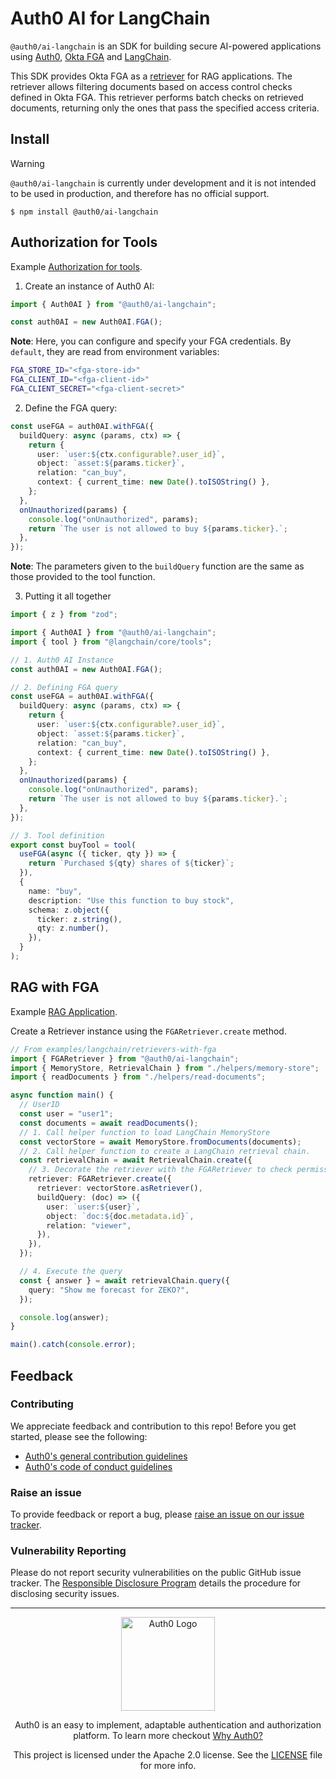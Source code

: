 # Auth0 AI for LangChain

`@auth0/ai-langchain` is an SDK for building secure AI-powered applications using [Auth0](https://www.auth0.ai/), [Okta FGA](https://docs.fga.dev/) and [LangChain](https://js.langchain.com/docs/tutorials/).

This SDK provides Okta FGA as a [retriever](https://js.langchain.com/docs/concepts/retrievers/) for RAG applications. The retriever allows filtering documents based on access control checks defined in Okta FGA. This retriever performs batch checks on retrieved documents, returning only the ones that pass the specified access criteria.

## Install

> [!WARNING]
> `@auth0/ai-langchain` is currently under development and it is not intended to be used in production, and therefore has no official support.

```
$ npm install @auth0/ai-langchain
```

## Authorization for Tools

Example [Authorization for tools](../../examples/authorization-for-tools/langchain/).

1. Create an instance of Auth0 AI:

```ts
import { Auth0AI } from "@auth0/ai-langchain";

const auth0AI = new Auth0AI.FGA();
```

**Note**: Here, you can configure and specify your FGA credentials. By `default`, they are read from environment variables:

```sh
FGA_STORE_ID="<fga-store-id>"
FGA_CLIENT_ID="<fga-client-id>"
FGA_CLIENT_SECRET="<fga-client-secret>"
```

2. Define the FGA query:

```ts
const useFGA = auth0AI.withFGA({
  buildQuery: async (params, ctx) => {
    return {
      user: `user:${ctx.configurable?.user_id}`,
      object: `asset:${params.ticker}`,
      relation: "can_buy",
      context: { current_time: new Date().toISOString() },
    };
  },
  onUnauthorized(params) {
    console.log("onUnauthorized", params);
    return `The user is not allowed to buy ${params.ticker}.`;
  },
});
```

**Note**: The parameters given to the `buildQuery` function are the same as those provided to the tool function.

3. Putting it all together

```ts
import { z } from "zod";

import { Auth0AI } from "@auth0/ai-langchain";
import { tool } from "@langchain/core/tools";

// 1. Auth0 AI Instance
const auth0AI = new Auth0AI.FGA();

// 2. Defining FGA query
const useFGA = auth0AI.withFGA({
  buildQuery: async (params, ctx) => {
    return {
      user: `user:${ctx.configurable?.user_id}`,
      object: `asset:${params.ticker}`,
      relation: "can_buy",
      context: { current_time: new Date().toISOString() },
    };
  },
  onUnauthorized(params) {
    console.log("onUnauthorized", params);
    return `The user is not allowed to buy ${params.ticker}.`;
  },
});

// 3. Tool definition
export const buyTool = tool(
  useFGA(async ({ ticker, qty }) => {
    return `Purchased ${qty} shares of ${ticker}`;
  }),
  {
    name: "buy",
    description: "Use this function to buy stock",
    schema: z.object({
      ticker: z.string(),
      qty: z.number(),
    }),
  }
);
```

## RAG with FGA

Example [RAG Application](../../examples/authorization-for-rag/langchain/).

Create a Retriever instance using the `FGARetriever.create` method.

```typescript
// From examples/langchain/retrievers-with-fga
import { FGARetriever } from "@auth0/ai-langchain";
import { MemoryStore, RetrievalChain } from "./helpers/memory-store";
import { readDocuments } from "./helpers/read-documents";

async function main() {
  // UserID
  const user = "user1";
  const documents = await readDocuments();
  // 1. Call helper function to load LangChain MemoryStore
  const vectorStore = await MemoryStore.fromDocuments(documents);
  // 2. Call helper function to create a LangChain retrieval chain.
  const retrievalChain = await RetrievalChain.create({
    // 3. Decorate the retriever with the FGARetriever to check permissions.
    retriever: FGARetriever.create({
      retriever: vectorStore.asRetriever(),
      buildQuery: (doc) => ({
        user: `user:${user}`,
        object: `doc:${doc.metadata.id}`,
        relation: "viewer",
      }),
    }),
  });

  // 4. Execute the query
  const { answer } = await retrievalChain.query({
    query: "Show me forecast for ZEKO?",
  });

  console.log(answer);
}

main().catch(console.error);
```

## Feedback

### Contributing

We appreciate feedback and contribution to this repo! Before you get started, please see the following:

- [Auth0's general contribution guidelines](https://github.com/auth0/open-source-template/blob/master/GENERAL-CONTRIBUTING.md)
- [Auth0's code of conduct guidelines](https://github.com/auth0/open-source-template/blob/master/CODE-OF-CONDUCT.md)

### Raise an issue

To provide feedback or report a bug, please [raise an issue on our issue tracker](https://github.com/auth0-lab/auth0-ai-python/issues).

### Vulnerability Reporting

Please do not report security vulnerabilities on the public GitHub issue tracker. The [Responsible Disclosure Program](https://auth0.com/responsible-disclosure-policy) details the procedure for disclosing security issues.

---

<p align="center">
  <picture>
    <source media="(prefers-color-scheme: light)" srcset="https://cdn.auth0.com/website/sdks/logos/auth0_light_mode.png"   width="150">
    <source media="(prefers-color-scheme: dark)" srcset="https://cdn.auth0.com/website/sdks/logos/auth0_dark_mode.png" width="150">
    <img alt="Auth0 Logo" src="https://cdn.auth0.com/website/sdks/logos/auth0_light_mode.png" width="150">
  </picture>
</p>
<p align="center">Auth0 is an easy to implement, adaptable authentication and authorization platform. To learn more checkout <a href="https://auth0.com/why-auth0">Why Auth0?</a></p>
<p align="center">
This project is licensed under the Apache 2.0 license. See the <a href="/LICENSE"> LICENSE</a> file for more info.</p>
